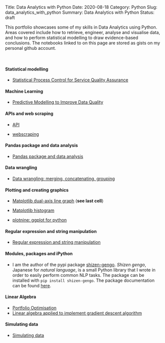 Title: Data Analytics with Python
Date: 2020-08-18
Category: Python
Slug: data_analytics_with_python
Summary: Data Analytics with Python
Status: draft

This portfolio showcases some of my skills in Data Analytics using Python. Areas covered include how to retrieve, engineer, analyse and visualise data, and how to perform statistical modelling to draw evidence-based conclusions. The notebooks linked to on this page are stored as gists on my personal github account. 

<br>

#### Statistical modelling

* [Statistical Process Control for Service Quality Assurance](https://gist.github.com/raoulbia/e639a3dbc2ddb38788b11ededd6b193c)

#### Machine Learning

* [Predictive Modelling to Improve Data Quality](https://gist.github.com/raoulbia/58d3b008871845d8f3e6374b71661610)

#### APIs and web scraping

* [API](https://gist.github.com/raoulbia/92990a454b8e719937fbf2b883009b54)

* [webscraping](https://gist.github.com/raoulbia/3c285fa7d221defd136c1ccf25703a27)

#### Pandas package and data analysis

* [Pandas package and data analysis](https://gist.github.com/raoulbia/9e121be97c8c65ab990aec5393cae2e0)

#### Data wrangling

* [Data wrangling: merging, concatenating, grouping](https://gist.github.com/raoulbia/6ade8604b29ebb777718b862d6620995)

#### Plotting and creating graphics

* [Matplotlib dual-axis line graph](https://nbviewer.jupyter.org/github/raoulbia/jupyter-notebooks/blob/master/dublin_housing_supply_and_demand.ipynb?flush_cache=true) (**see last cell**)

* [Matplotlib histogram](https://gist.github.com/raoulbia/5b192ea819a39f3232c51e2582646309)

* [plotnine: ggplot for python](https://gist.github.com/raoulbia/e639a3dbc2ddb38788b11ededd6b193c)

#### Regular expression and string manipulation

* [Regular expression and string manipulation](https://gist.github.com/raoulbia/9e121be97c8c65ab990aec5393cae2e0)

#### Modules, packages and iPython

* I am the author of the pypi package [shizen-gengo](https://pypi.org/project/shizen-gengo/0.1.2/). *Shizen gengo*, Japanese for *natural language*, is a small Python library that I wrote in order to easily perform common NLP tasks. The package can be installed with `pip install shizen-gengo`. The package documentation can be found [here](https://shizen-gengo.readthedocs.io/en/latest/).

#### Linear Algebra

* [Portfolio Optimisation](https://gist.github.com/raoulbia/218750822d74da2a793172b4a249137b)
* [Linear algebra applied to implement gradient descent algorithm](https://gist.github.com/raoulbia/593e73d0efb47b420706136bb4804764)

#### Simulating data

* [Simulating data](https://gist.github.com/raoulbia/baee7f332570fc13c7207acc9d166bab)
